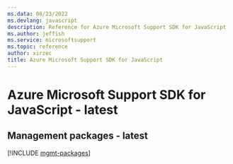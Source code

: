 ```yaml
---
ms.data: 08/23/2022
ms.devlang: javascript
description: Reference for Azure Microsoft Support SDK for JavaScript
ms.author: jeffish
ms.service: microsoftsupport
ms.topic: reference
author: xirzec
title: Azure Microsoft Support SDK for JavaScript
---
```

# Azure Microsoft Support SDK for JavaScript - latest

## Management packages - latest
[!INCLUDE [mgmt-packages](microsoft-support-mgmt-index.md)]
